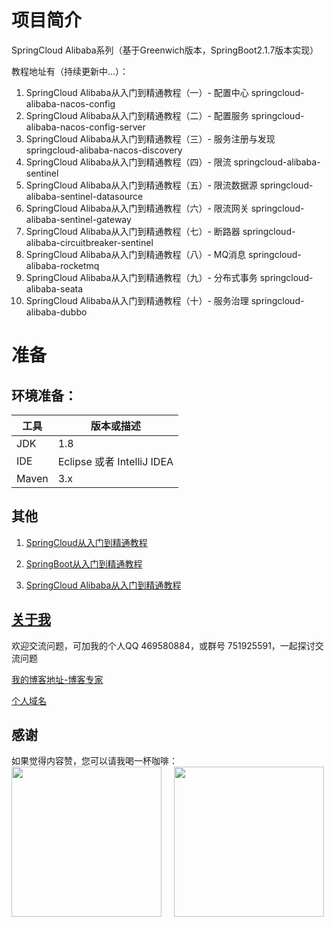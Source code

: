 # 项目简介

SpringCloud Alibaba系列（基于Greenwich版本，SpringBoot2.1.7版本实现）

教程地址有（持续更新中...）：

1. SpringCloud Alibaba从入门到精通教程（一）- 配置中心 springcloud-alibaba-nacos-config
2. SpringCloud Alibaba从入门到精通教程（二）- 配置服务 springcloud-alibaba-nacos-config-server
3. SpringCloud Alibaba从入门到精通教程（三）- 服务注册与发现 springcloud-alibaba-nacos-discovery
4. SpringCloud Alibaba从入门到精通教程（四）- 限流 springcloud-alibaba-sentinel
5. SpringCloud Alibaba从入门到精通教程（五）- 限流数据源 springcloud-alibaba-sentinel-datasource
6. SpringCloud Alibaba从入门到精通教程（六）- 限流网关 springcloud-alibaba-sentinel-gateway
7. SpringCloud Alibaba从入门到精通教程（七）- 断路器 springcloud-alibaba-circuitbreaker-sentinel
8. SpringCloud Alibaba从入门到精通教程（八）- MQ消息 springcloud-alibaba-rocketmq
9. SpringCloud Alibaba从入门到精通教程（九）- 分布式事务 springcloud-alibaba-seata
10. SpringCloud Alibaba从入门到精通教程（十）- 服务治理 springcloud-alibaba-dubbo

# 准备

## 环境准备：

| 工具    | 版本或描述                |
| ----- | -------------------- |
| JDK   | 1.8                  |
| IDE   | Eclipse 或者 IntelliJ IDEA |
| Maven | 3.x                  |

## 其他

1. [SpringCloud从入门到精通教程](https://blog.csdn.net/hemin1003/article/details/82043611)

2. [SpringBoot从入门到精通教程](https://blog.csdn.net/hemin1003/article/details/82038244)

3. [SpringCloud Alibaba从入门到精通教程](https://blog.csdn.net/hemin1003/article/details/82043611)

## [关于我](http://heminit.com/about/)

欢迎交流问题，可加我的个人QQ 469580884，或群号 751925591，一起探讨交流问题

[我的博客地址-博客专家](http://blog.csdn.net/hemin1003)

[个人域名](http://heminit.com)

## 感谢
如果觉得内容赞，您可以请我喝一杯咖啡：
<br/>
<img src="http://cdn.popstar.toponegames.mobi/img/wechat.jpeg" width="240px" height="240px" />&nbsp;&nbsp;&nbsp;&nbsp;
<img src="http://cdn.popstar.toponegames.mobi/img/alipay.jpeg" width="240px" height="240px" />
